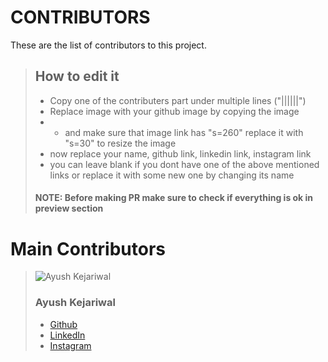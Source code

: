 # CONTRIBUTORS

These are the list of contributors to this project.

> ## How to edit it
> - Copy one of the contributers part under multiple lines ("||||||")
>  - Replace image with your github image by copying the image 
>  - - and make sure that image link has "s=260" replace it with "s=30" to resize the image
>  - now replace your name, github link, linkedin link, instagram link
>  - you can leave blank if you dont have one of the above mentioned links or replace it with some new one by changing its name
>   #### NOTE: Before making PR make sure to check if everything is ok in preview section 


# Main Contributors

> ![Ayush Kejariwal](https://avatars0.githubusercontent.com/u/53415956?s=50&u=36af1e2bed940f8d45769feef50cb564cec69c29&v=4) 
> ### Ayush Kejariwal   
> - [Github](https://github.com/KejariwalAyush/) 
> - [LinkedIn](https://www.linkedin.com/in/ayush-kejariwal-1923a2191/)
> - [Instagram](https://www.instagram.com/a_kejariwal/)

